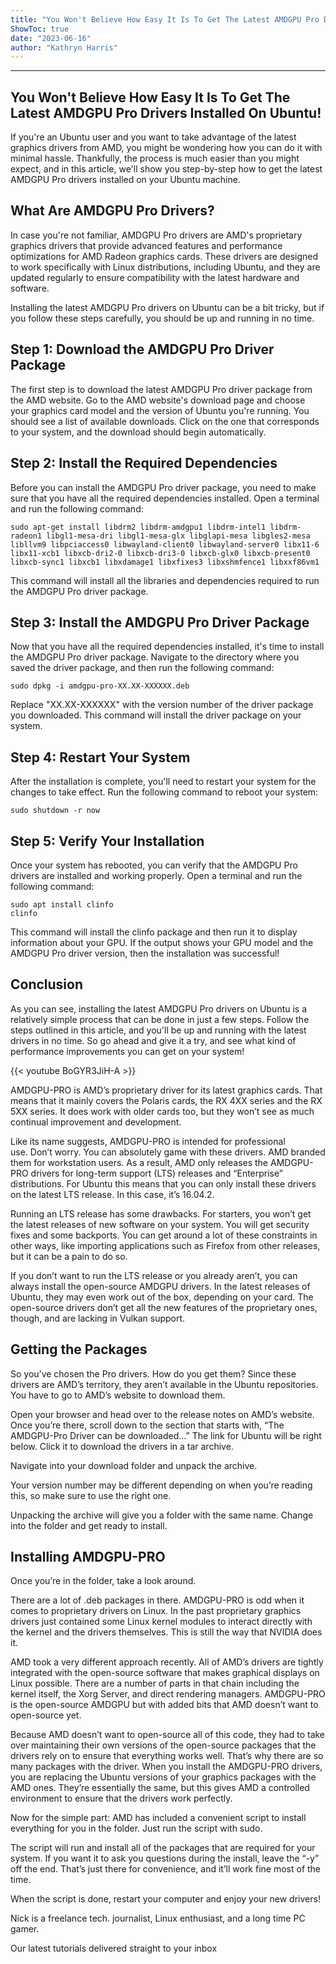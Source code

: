 ```yaml
---
title: "You Won't Believe How Easy It Is To Get The Latest AMDGPU Pro Drivers Installed On Ubuntu!"
ShowToc: true 
date: "2023-06-16"
author: "Kathryn Harris"
---
```

*****
## You Won't Believe How Easy It Is To Get The Latest AMDGPU Pro Drivers Installed On Ubuntu!

If you're an Ubuntu user and you want to take advantage of the latest graphics drivers from AMD, you might be wondering how you can do it with minimal hassle. Thankfully, the process is much easier than you might expect, and in this article, we'll show you step-by-step how to get the latest AMDGPU Pro drivers installed on your Ubuntu machine.

## What Are AMDGPU Pro Drivers?

In case you're not familiar, AMDGPU Pro drivers are AMD's proprietary graphics drivers that provide advanced features and performance optimizations for AMD Radeon graphics cards. These drivers are designed to work specifically with Linux distributions, including Ubuntu, and they are updated regularly to ensure compatibility with the latest hardware and software.

Installing the latest AMDGPU Pro drivers on Ubuntu can be a bit tricky, but if you follow these steps carefully, you should be up and running in no time.

## Step 1: Download the AMDGPU Pro Driver Package

The first step is to download the latest AMDGPU Pro driver package from the AMD website. Go to the AMD website's download page and choose your graphics card model and the version of Ubuntu you're running. You should see a list of available downloads. Click on the one that corresponds to your system, and the download should begin automatically.

## Step 2: Install the Required Dependencies

Before you can install the AMDGPU Pro driver package, you need to make sure that you have all the required dependencies installed. Open a terminal and run the following command:

```
sudo apt-get install libdrm2 libdrm-amdgpu1 libdrm-intel1 libdrm-radeon1 libgl1-mesa-dri libgl1-mesa-glx libglapi-mesa libgles2-mesa libllvm9 libpciaccess0 libwayland-client0 libwayland-server0 libx11-6 libx11-xcb1 libxcb-dri2-0 libxcb-dri3-0 libxcb-glx0 libxcb-present0 libxcb-sync1 libxcb1 libxdamage1 libxfixes3 libxshmfence1 libxxf86vm1
```

This command will install all the libraries and dependencies required to run the AMDGPU Pro driver package.

## Step 3: Install the AMDGPU Pro Driver Package

Now that you have all the required dependencies installed, it's time to install the AMDGPU Pro driver package. Navigate to the directory where you saved the driver package, and then run the following command:

```
sudo dpkg -i amdgpu-pro-XX.XX-XXXXXX.deb
```

Replace "XX.XX-XXXXXX" with the version number of the driver package you downloaded. This command will install the driver package on your system.

## Step 4: Restart Your System

After the installation is complete, you'll need to restart your system for the changes to take effect. Run the following command to reboot your system:

```
sudo shutdown -r now
```

## Step 5: Verify Your Installation

Once your system has rebooted, you can verify that the AMDGPU Pro drivers are installed and working properly. Open a terminal and run the following command:

```
sudo apt install clinfo
clinfo
```

This command will install the clinfo package and then run it to display information about your GPU. If the output shows your GPU model and the AMDGPU Pro driver version, then the installation was successful!

## Conclusion

As you can see, installing the latest AMDGPU Pro drivers on Ubuntu is a relatively simple process that can be done in just a few steps. Follow the steps outlined in this article, and you'll be up and running with the latest drivers in no time. So go ahead and give it a try, and see what kind of performance improvements you can get on your system!

{{< youtube BoGYR3JiH-A >}} 



AMDGPU-PRO is AMD’s proprietary driver for its latest graphics cards. That means that it mainly covers the Polaris cards, the RX 4XX series and the RX 5XX series. It does work with older cards too, but they won’t see as much continual improvement and development.
 
Like its name suggests, AMDGPU-PRO is intended for professional use. Don’t worry. You can absolutely game with these drivers. AMD branded them for workstation users. As a result, AMD only releases the AMDGPU-PRO drivers for long-term support (LTS) releases and “Enterprise” distributions. For Ubuntu this means that you can only install these drivers on the latest LTS release. In this case, it’s 16.04.2.
 
Running an LTS release has some drawbacks. For starters, you won’t get the latest releases of new software on your system. You will get security fixes and some backports. You can get around a lot of these constraints in other ways, like importing applications such as Firefox from other releases, but it can be a pain to do so.
 
If you don’t want to run the LTS release or you already aren’t, you can always install the open-source AMDGPU drivers. In the latest releases of Ubuntu, they may even work out of the box, depending on your card. The open-source drivers don’t get all the new features of the proprietary ones, though, and are lacking in Vulkan support.
 
## Getting the Packages
 
So you’ve chosen the Pro drivers. How do you get them? Since these drivers are AMD’s territory, they aren’t available in the Ubuntu repositories. You have to go to AMD’s website to download them.
 

 
Open your browser and head over to the release notes on AMD’s website. Once you’re there, scroll down to the section that starts with, “The AMDGPU-Pro Driver can be downloaded…” The link for Ubuntu will be right below. Click it to download the drivers in a tar archive.
 
Navigate into your download folder and unpack the archive.
 
Your version number may be different depending on when you’re reading this, so make sure to use the right one.
 
Unpacking the archive will give you a folder with the same name. Change into the folder and get ready to install.
 
## Installing AMDGPU-PRO
 
Once you’re in the folder, take a look around.
 
There are a lot of .deb packages in there. AMDGPU-PRO is odd when it comes to proprietary drivers on Linux. In the past proprietary graphics drivers just contained some Linux kernel modules to interact directly with the kernel and the drivers themselves. This is still the way that NVIDIA does it.
 
AMD took a very different approach recently. All of AMD’s drivers are tightly integrated with the open-source software that makes graphical displays on Linux possible. There are a number of parts in that chain including the kernel itself, the Xorg Server, and direct rendering managers. AMDGPU-PRO is the open-source AMDGPU but with added bits that AMD doesn’t want to open-source yet.
 
Because AMD doesn’t want to open-source all of this code, they had to take over maintaining their own versions of the open-source packages that the drivers rely on to ensure that everything works well. That’s why there are so many packages with the driver. When you install the AMDGPU-PRO drivers, you are replacing the Ubuntu versions of your graphics packages with the AMD ones. They’re essentially the same, but this gives AMD a controlled environment to ensure that the drivers work perfectly.
 
Now for the simple part: AMD has included a convenient script to install everything for you in the folder. Just run the script with sudo.
 
The script will run and install all of the packages that are required for your system. If you want it to ask you questions during the install, leave the “-y” off the end. That’s just there for convenience, and it’ll work fine most of the time.
 
When the script is done, restart your computer and enjoy your new drivers!
 
Nick is a freelance tech. journalist, Linux enthusiast, and a long time PC gamer.
 
Our latest tutorials delivered straight to your inbox




